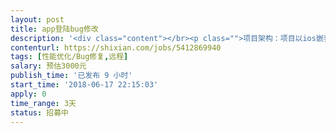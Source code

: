 ```yaml
---                
layout: post       
title: app登陆bug修改           
description: '<div class="content"></br><p class="">项目架构：项目以ios嵌套h5点方式运行，</br><br/>bug类型：app启动后个别用户会出现白屏问题，需要优化处理，由于问题比较难跟踪，开发人员解决后，需要观察一段时间确认是否完全解决</br><br/>希望找到经验丰富的开发者</p></br></div>'     
contenturl: https://shixian.com/jobs/5412869940      
tags: [性能优化/Bug修复,远程]            
salary: 预估3000元          
publish_time: '已发布 9 小时'         
start_time: '2018-06-17 22:15:03'           
apply: 0                   
time_range: 3天              
status: 招募中                  
---                 
```

